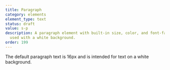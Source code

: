 ```yaml
---
title: Paragraph
category: elements
element_type: text
status: draft
value: s-p
description: A paragraph element with built-in size, color, and font-family. To be
  used with a white background.
order: 199
---
```

<p class="s-p">The default paragraph text is 16px and is intended for text on a white background.</p>